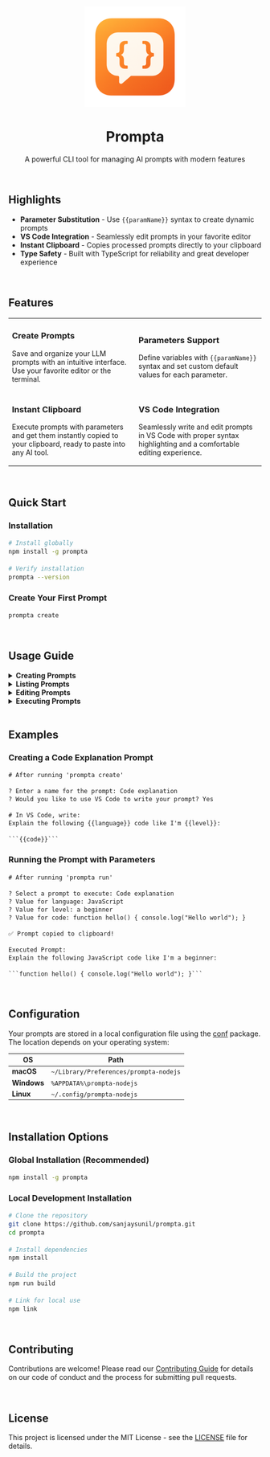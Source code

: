 <div align="center">
	<a href="https://sindresorhus.com/actions">
		<img src="./assets/logo.png" width="200" height="200">
	</a>
	<h1>Prompta</h1>
  <p>A powerful CLI tool for managing AI prompts with modern features</p>
</div>

<!-- <p align="center">
  <img src="https://github.com/yourusername/prompta/raw/main/assets/demo.gif" alt="Prompta Demo" width="800"/>
</p> -->

<br>

## Highlights

- **Parameter Substitution** - Use `{{paramName}}` syntax to create dynamic prompts
- **VS Code Integration** - Seamlessly edit prompts in your favorite editor
- **Instant Clipboard** - Copies processed prompts directly to your clipboard
- **Type Safety** - Built with TypeScript for reliability and great developer experience

<br>

## Features

<table>
  <tr>
    <td width="50%">
      <h3>Create Prompts</h3>
      <p>Save and organize your LLM prompts with an intuitive interface. Use your favorite editor or the terminal.</p>
    </td>
    <td width="50%">
      <h3>Parameters Support</h3>
      <p>Define variables with <code>{{paramName}}</code> syntax and set custom default values for each parameter.</p>
    </td>
  </tr>
  <tr>
    <td width="50%">
      <h3>Instant Clipboard</h3>
      <p>Execute prompts with parameters and get them instantly copied to your clipboard, ready to paste into any AI tool.</p>
    </td>
    <td width="50%">
      <h3>VS Code Integration</h3>
      <p>Seamlessly write and edit prompts in VS Code with proper syntax highlighting and a comfortable editing experience.</p>
    </td>
  </tr>
</table>

<br>

## Quick Start

### Installation

```bash
# Install globally
npm install -g prompta

# Verify installation
prompta --version
```

### Create Your First Prompt

```bash
prompta create
```

<br>

## Usage Guide

<details>
<summary><b>Creating Prompts</b></summary>
<br>

Run the command:
```bash
prompta create
```

This launches an interactive session where you:
1. Enter a name for your prompt
2. Choose between VS Code or terminal for writing your prompt
3. Define parameters using `{{paramName}}` syntax
4. Set default values for parameters

<img src="https://github.com/yourusername/prompta/raw/main/assets/create-annotated.png" alt="Create Command Annotated" width="700"/>

</details>

<details>
<summary><b>Listing Prompts</b></summary>
<br>

Run the command:
```bash
prompta list
```

This displays all saved prompts and allows you to:
- View details of specific prompts
- See parameter information
- Copy a prompt directly to clipboard

<img src="https://github.com/yourusername/prompta/raw/main/assets/list-annotated.png" alt="List Command Annotated" width="700"/>

</details>

<details>
<summary><b>Editing Prompts</b></summary>
<br>

Run the command:
```bash
prompta edit
```

Select a prompt to modify:
- Update the name
- Edit the content in VS Code or terminal
- Update parameters and default values

<img src="https://github.com/yourusername/prompta/raw/main/assets/edit-annotated.png" alt="Edit Command Annotated" width="700"/>

</details>

<details>
<summary><b>Executing Prompts</b></summary>
<br>

Run the command:
```bash
prompta run
```

Select a prompt to execute:
- Enter values for parameters (or use defaults)
- The processed prompt is automatically copied to clipboard
- View the final prompt with substituted parameters

<img src="https://github.com/yourusername/prompta/raw/main/assets/run-annotated.png" alt="Run Command Annotated" width="700"/>

</details>

<br>

## Examples

### Creating a Code Explanation Prompt

```
# After running 'prompta create'

? Enter a name for the prompt: Code explanation
? Would you like to use VS Code to write your prompt? Yes

# In VS Code, write:
Explain the following {{language}} code like I'm {{level}}:

```{{code}}```
```

### Running the Prompt with Parameters

```
# After running 'prompta run'

? Select a prompt to execute: Code explanation
? Value for language: JavaScript
? Value for level: a beginner
? Value for code: function hello() { console.log("Hello world"); }

✅ Prompt copied to clipboard!

Executed Prompt:
Explain the following JavaScript code like I'm a beginner:

```function hello() { console.log("Hello world"); }```
```

<br>

## Configuration

Your prompts are stored in a local configuration file using the [conf](https://github.com/sindresorhus/conf) package. The location depends on your operating system:

| OS | Path |
|---|---|
| **macOS** | `~/Library/Preferences/prompta-nodejs` |
| **Windows** | `%APPDATA%\prompta-nodejs` |
| **Linux** | `~/.config/prompta-nodejs` |

<br>

## Installation Options

### Global Installation (Recommended)

```bash
npm install -g prompta
```

### Local Development Installation

```bash
# Clone the repository
git clone https://github.com/sanjaysunil/prompta.git
cd prompta

# Install dependencies
npm install

# Build the project
npm run build

# Link for local use
npm link
```

<br>

## Contributing

Contributions are welcome! Please read our [Contributing Guide](CONTRIBUTING.md) for details on our code of conduct and the process for submitting pull requests.

<br>

## License

This project is licensed under the MIT License - see the [LICENSE](LICENSE) file for details.

<br>